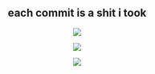 <h2 align="center">each commit is a shit i took</h2>
<p align="center">
  <img src="https://github-readme-stats.vercel.app/api/?username=UnseenRikk&theme=github_dark&show_icons=true&hide_border=true&include_all_commits=true&hide_title=true&count_private=true&hide=prs,issues,contribs" />
</p>
<p align="center">
  <img src="https://komarev.com/ghpvc/?username=UnseenRikk&style=for-the-badge" />
</p>
<p align="center">
  <img src="https://img.shields.io/static/v1?label=people+ive+killed+with+hatchets+and+whatnot+%F0%9F%94%A5+%F0%9F%94%A5+%F0%9F%94%A5&message=~50&color=red&style=for-the-badge" />
</p>
